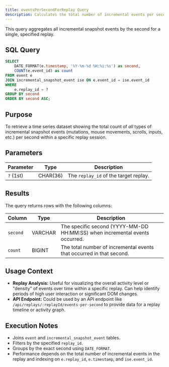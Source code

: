 ```yaml
---
title: eventsPerSecondForReplay Query
description: Calculates the total number of incremental events per second for a specific replay.
---
```


This query aggregates all incremental snapshot events by the second for a single, specified replay.

## SQL Query

```sql
SELECT 
    DATE_FORMAT(e.timestamp, '%Y-%m-%d %H:%i:%s') as second, 
    COUNT(e.event_id) as count 
FROM event e
JOIN incremental_snapshot_event ise ON e.event_id = ise.event_id
WHERE 
    e.replay_id = ? 
GROUP BY second
ORDER BY second ASC;
```

## Purpose

To retrieve a time series dataset showing the total count of *all* types of incremental snapshot events (mutations, mouse movements, scrolls, inputs, etc.) per second within a specific replay session.

## Parameters

| Parameter | Type     | Description                         |
|-----------|----------|-------------------------------------|
| `?` (1st) | CHAR(36) | The `replay_id` of the target replay. |

## Results

The query returns rows with the following columns:

| Column  | Type    | Description                                                                  |
|---------|---------|------------------------------------------------------------------------------|
| `second`| VARCHAR | The specific second (YYYY-MM-DD HH:MM:SS) when incremental events occurred.|
| `count` | BIGINT  | The total number of incremental events that occurred in that second.         |

## Usage Context

-   **Replay Analysis:** Useful for visualizing the overall activity level or "density" of events over time within a specific replay. Can help identify periods of high user interaction or significant DOM changes.
-   **API Endpoint:** Could be used by an API endpoint like `/api/replays/:replayId/events-per-second` to provide data for a replay timeline or activity graph.

## Execution Notes

-   Joins `event` and `incremental_snapshot_event` tables.
-   Filters by the specified `replay_id`.
-   Groups by the exact second using `DATE_FORMAT`.
-   Performance depends on the total number of incremental events in the replay and indexing on `e.replay_id`, `e.timestamp`, and `ise.event_id`. 